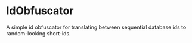 # IdObfuscator
A simple id obfuscator for translating between sequential database ids to random-looking short-ids. 
